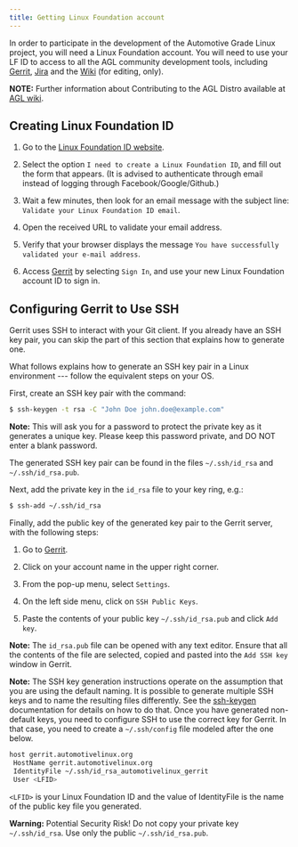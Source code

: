 ```yaml
---
title: Getting Linux Foundation account
---
```


In order to participate in the development of the Automotive Grade Linux
project, you will need a Linux Foundation account. You will need to use
your LF ID to access to all the AGL community development tools,
including [Gerrit](http://gerrit.automotivelinux.org/),
[Jira](https://jira.automotivelinux.org/) and the
[Wiki](https://wiki.automotivelinux.org/) (for editing, only).

**NOTE:** Further information about Contributing to the AGL Distro
available at [AGL wiki](https://wiki.automotivelinux.org/agl-distro/contributing).

## Creating Linux Foundation ID

 1. Go to the [Linux Foundation ID website](https://identity.linuxfoundation.org/).

 2. Select the option `I need to create a Linux Foundation ID`, and fill
 out the form that appears. (It is advised to authenticate through email
 instead of logging through Facebook/Google/Github.)

 3. Wait a few minutes, then look for an email message with the subject
 line: `Validate your Linux Foundation ID email`.

 4. Open the received URL to validate your email address.

 5. Verify that your browser displays the message  ``You have
 successfully validated your e-mail address``.

 6. Access [Gerrit](http://gerrit.automotivelinux.org/) by selecting
 ``Sign In``, and use your new Linux Foundation account ID to sign in.

## Configuring Gerrit to Use SSH

Gerrit uses SSH to interact with your Git client. If you already have an SSH
key pair, you can skip the part of this section that explains how to generate one.

What follows explains how to generate an SSH key pair in a Linux environment ---
follow the equivalent steps on your OS.

First, create an SSH key pair with the command:

 ```sh
 $ ssh-keygen -t rsa -C "John Doe john.doe@example.com"
 ```

**Note:** This will ask you for a password to protect the private key as
it generates a unique key. Please keep this password private, and DO NOT
enter a blank password.

The generated SSH key pair can be found in the files ``~/.ssh/id_rsa`` and
``~/.ssh/id_rsa.pub``.

Next, add the private key in the ``id_rsa`` file to your key ring, e.g.:

 ```sh
 $ ssh-add ~/.ssh/id_rsa
 ```

Finally, add the public key of the generated key pair to the Gerrit
server, with the following steps:

1. Go to [Gerrit](http://gerrit.automotivelinux.org/).

2. Click on your account name in the upper right corner.

3. From the pop-up menu, select ``Settings``.

4. On the left side menu, click on ``SSH Public Keys``.

5. Paste the contents of your public key ``~/.ssh/id_rsa.pub`` and click
   ``Add key``.

**Note:** The ``id_rsa.pub`` file can be opened with any text editor.
Ensure that all the contents of the file are selected, copied and pasted
into the ``Add SSH key`` window in Gerrit.

**Note:** The SSH key generation instructions operate on the assumption
that you are using the default naming. It is possible to generate
multiple SSH keys and to name the resulting files differently. See the
[ssh-keygen](https://en.wikipedia.org/wiki/Ssh-keygen) documentation for
details on how to do that. Once you have generated non-default keys, you
need to configure SSH to use the correct key for Gerrit. In that case,
you need to create a ``~/.ssh/config`` file modeled after the one below.

 ```sh 
host gerrit.automotivelinux.org 
  HostName gerrit.automotivelinux.org
  IdentityFile ~/.ssh/id_rsa_automotivelinux_gerrit
  User <LFID>
```

`<LFID>` is your Linux Foundation ID and the value of IdentityFile is the
name of the public key file you generated.

**Warning:** Potential Security Risk! Do not copy your private key
``~/.ssh/id_rsa``. Use only the public ``~/.ssh/id_rsa.pub``.


